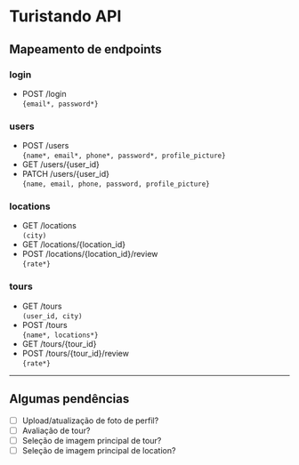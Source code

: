 # Turistando API 


## Mapeamento de endpoints

### login

- POST /login\
    `{email*, password*}`

### users

- POST /users\
    `{name*, email*, phone*, password*, profile_picture}`
- GET /users/{user_id}
- PATCH /users/{user_id}\
    `{name, email, phone, password, profile_picture}`

### locations

- GET /locations\
    `(city)`
- GET /locations/{location_id}
- POST /locations/{location_id}/review\
    `{rate*}`

### tours

- GET /tours\
    `(user_id, city)`
- POST /tours\
    `{name*, locations*}`
- GET /tours/{tour_id}
- POST /tours/{tour_id}/review\
    `{rate*}`

***

## Algumas pendências
- [ ] Upload/atualização de foto de perfil?
- [ ] Avaliação de tour?
- [ ] Seleção de imagem principal de tour?
- [ ] Seleção de imagem principal de location?